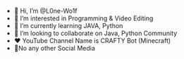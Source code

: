 - 👋 Hi, I’m @L0ne-Wo1f
- 👀 I’m interested in Programming & Video Editing
- 🌱 I’m currently learning JAVA, Python
- 💞️ I’m looking to collaborate on Java, Python Community
- ❤ YouTube Channel Name is CRAFTY Bot (Minecraft)
- 🎉No any other Social Media

<!---
L0ne-Wo1f/L0ne-Wo1f is a ✨ special ✨ repository because its `README.md` (this file) appears on your GitHub profile.
You can click the Preview link to take a look at your changes.
--->
